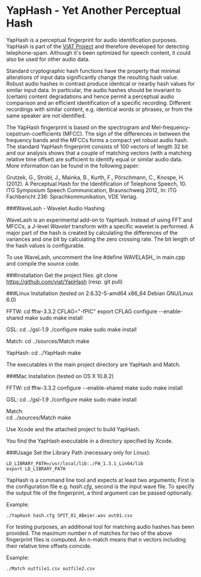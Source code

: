 YapHash - Yet Another Perceptual Hash
======================================

YapHash is a perceptual fingerprint for audio identification purposes. 
YapHash is part of the [VIAT Project](http://viat.fh-koeln.de/) and therefore developed for detecting telephone-spam. 
Although it's been optimized for speech content, it could also be used for other audio data.  

Standard cryptographic hash functions have the property that minimal alterations of input data 
significantly change the resulting hash value. 
Robust audio hashes in contrast produce identical or nearby hash values for similar input data. 
In particular, the audio hashes should be invariant to (certain) content degradations and hence permit 
a perceptual audio comparison and an efficient identification of a specific recording. 
Different recordings with similar content, e.g. identical words or phrases, or from the same speaker are not identified.

The YapHash fingerprint is based on the spectrogram and Mel-frequency-cepstrum-coefficients (MFCC).  The sign of the differences in between the frequency bands and the MFCCs forms a compact yet robust audio hash. The standard YapHash fingerprint consists of 100 vectors of length 32 bit and our analysis shows that a couple of matching vectors (with a matching relative time offset) are sufficient to identify equal or similar audio data. More information can be found in the following paper:

Grutzek, G., Strobl, J., Mainka, B., Kurth, F., Pörschmann, C., Knospe, H. (2012). A Perceptual Hash for the Identification of Telephone Speech, 10. ITG Symposium Speech Communication, Braunschweig 2012, In: ITG Fachbericht 236: Sprachkommunikation, VDE Verlag.

###WaveLash - Wavelet Audio Hashing

WaveLash is an experimental add-on to YapHash. Instead of using FFT and MFCCs, a J-level *Wavelet* transform with a specific wavelet is performed.
A major part of the hash is created by calculating the differences of the variances and one bit by calculating the zero crossing rate.
The bit length of the hash values is configurable.

To use WaveLash, uncomment the line #define WAVELASH_ in main.cpp and compile the source code.

###Installation 
Get the project files:
git clone https://github.com/viat/YapHash
(resp. git pull)


###Linux Installation 
(tested on 2.6.32-5-amd64 x86_64 Debian GNU/Linux 6.0)

FFTW:
	cd fftw-3.3.2
	CFLAG="-fPIC"
	export CFLAG
	configure --enable-shared
	make
	sudo make install

GSL:
	cd ../gsl-1.9
	./configure
	make
	sudo make install

Match:
	cd ../sources/Match
	make

YapHash:
	cd ../YapHash
	make

The executables in the main project directory are YapHash and Match.

###Mac Installation 
(tested on OS X 10.8.2)

FFTW:
	cd fftw-3.3.2
	configure --enable-shared
	make
	sudo make install
	
GSL:
	cd ../gsl-1.9
	./configure
	make
	sudo make install
	
Match:	
	cd ../sources/Match
	make
  
Use Xcode and the attached project to build YapHash.

You find the YapHash executable in a directory specified by Xcode.


###Usage
Set the Library Path (necessary only for Linux):

    LD_LIBRARY_PATH=/usr/local/lib:./FW_1.3.1_Lin64/lib
    export LD_LIBRARY_PATH

YapHash is a command line tool and expects at least two arguments; 
First is the configuration file e.g. _hash.cfg_, second is the input wave file. 
To specify the output file of the fingerprint, a third argument can be passed optionally. 

Example:

    ./YapHash hash.cfg SPIT_01_ABeier.wav out01.csv
    
For testing purposes, an additional tool for matching audio hashes has been provided. The maximum number n of matches for two of the above fingerprint files is computed. An n-match means that n vectors including their relative time offsets coincide.

Example:

    ./Match outfile1.csv outfile2.csv
